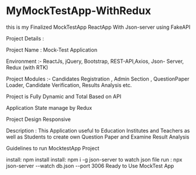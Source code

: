 # MyMockTestApp-WithRedux
this is my Finalized MockTestApp ReactApp With Json-server using FakeAPI

Project Details :

Project Name : Mock-Test Application

Environment :- ReactJs, jQuery, Bootstrap, REST-API,Axios, Json- Server, Redux (with RTK)

Project Modules :- Candidates Registration , Admin Section , QuestionPaper Loader, Candidate Verification, Results Analysis etc.

Project is Fully Dynamic and Total Based on API

Application State manage by Redux

Project Design Responsive

Description : This Application useful to Education Institutes and Teachers as well as Students to create own Question Paper and Examine Result Analysis

Guidelines to run MocktestApp Project

install: npm install
install: npm i -g json-server
to watch json file run : npx json-server --watch db.json --port 3006
Ready to Use MockTest App
